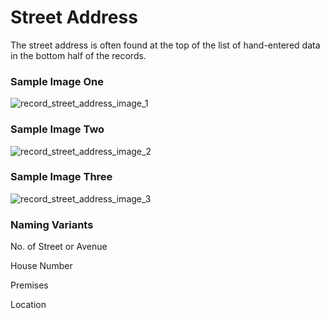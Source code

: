 # Street Address
<p>The street address is often found at the top of the list of hand-entered data in the bottom half of the records.</p>
<div id="accordion-help-modal">
  <h3>Sample Image One</h3>
  <div class="modal-field-guide" >
    <img src="/images/street_address_1.png" alt="record_street_address_image_1">
  </div>
  <h3>Sample Image Two</h3>
  <div class="modal-field-guide" >
    <img src="/images/street_address_2.png" alt="record_street_address_image_2">
  </div>
  <h3>Sample Image Three</h3>
  <div class="modal-field-guide" >
    <img src="/images/street_address_3.png" alt="record_street_address_image_3">
  </div>
  <h3>Naming Variants</h3>
  <div>
    <p class="other-form" >No. of Street or Avenue</p> <p class="other-form" >House Number</p> <p class="other-form" >Premises</p> <p class="other-form" >Location</p>
  </div>
</div>
